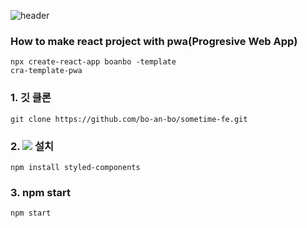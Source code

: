 ![header](https://capsule-render.vercel.app/api?type=waving&color=auto&theme=tokyonight&height=300&section=header&text=BoAnBo-Frontend&fontSize=90)

### How to make react project with pwa(Progresive Web App)
<code>npx create-react-app boanbo -template cra-template-pwa</code>


<h3> 1. 깃 클론 </h3>
<code>git clone https://github.com/bo-an-bo/sometime-fe.git</code> 


<h3> 2.  <img src="https://img.shields.io/badge/styled components-DB7093?style=flat-square&logo=styled-components&logoColor=white"/> 설치 </h3>

<code>npm install styled-components</code>

<h3> 3. npm start </h3>
<code>npm start</code>
